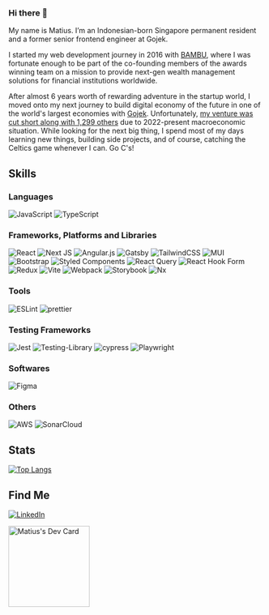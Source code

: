 ### Hi there 👋


My name is Matius. I’m an Indonesian-born Singapore permanent resident and a former senior frontend engineer at Gojek.

I started my web development journey in 2016 with [BAMBU](https://bambu.co/), where I was fortunate enough to be part of the co-founding members of the awards winning team on a mission to provide next-gen wealth management solutions for financial institutions worldwide.

After almost 6 years worth of rewarding adventure in the startup world, I moved onto my next journey to build digital economy of the future in one of the world's largest economies with [Gojek](https://www.gojek.com/en-id/). Unfortunately, [my venture was cut short along with 1,299 others](https://www.channelnewsasia.com/business/indonesia-goto-cut-1300-jobs-gojek-retrench-tech-firms-ride-hailing-3083101)
due to 2022-present macroeconomic situation. While looking for the next big thing, I spend most of my days learning new things, building side projects, and of course, catching the Celtics game whenever I can. Go C's!

## Skills

### Languages

![JavaScript](https://img.shields.io/badge/javascript-%23323330.svg?style=for-the-badge&logo=javascript&logoColor=%23F7DF1E)
![TypeScript](https://img.shields.io/badge/typescript-%23007ACC.svg?style=for-the-badge&logo=typescript&logoColor=white)

### Frameworks, Platforms and Libraries

![React](https://img.shields.io/badge/react-%2320232a.svg?style=for-the-badge&logo=react&logoColor=%2361DAFB)
![Next JS](https://img.shields.io/badge/Next-black?style=for-the-badge&logo=next.js&logoColor=white)
![Angular.js](https://img.shields.io/badge/angular.js-%23E23237.svg?style=for-the-badge&logo=angularjs&logoColor=white)
![Gatsby](https://img.shields.io/badge/Gatsby-%23663399.svg?style=for-the-badge&logo=gatsby&logoColor=white)
![TailwindCSS](https://img.shields.io/badge/tailwindcss-%2338B2AC.svg?style=for-the-badge&logo=tailwind-css&logoColor=white)
![MUI](https://img.shields.io/badge/MUI-%230081CB.svg?style=for-the-badge&logo=mui&logoColor=white)
![Bootstrap](https://img.shields.io/badge/bootstrap-%23563D7C.svg?style=for-the-badge&logo=bootstrap&logoColor=white)
![Styled Components](https://img.shields.io/badge/styled--components-DB7093?style=for-the-badge&logo=styled-components&logoColor=white)
![React Query](https://img.shields.io/badge/-React%20Query-FF4154?style=for-the-badge&logo=react%20query&logoColor=white)
![React Hook Form](https://img.shields.io/badge/React%20Hook%20Form-%23EC5990.svg?style=for-the-badge&logo=reacthookform&logoColor=white)
![Redux](https://img.shields.io/badge/redux-%23593d88.svg?style=for-the-badge&logo=redux&logoColor=white)
![Vite](https://img.shields.io/badge/vite-%23646CFF.svg?style=for-the-badge&logo=vite&logoColor=white)
![Webpack](https://img.shields.io/badge/webpack-%238DD6F9.svg?style=for-the-badge&logo=webpack&logoColor=black)
![Storybook](https://img.shields.io/badge/-Storybook-FF4785?style=for-the-badge&logo=storybook&logoColor=white)
![Nx](https://img.shields.io/badge/nx-143055?style=for-the-badge&logo=nx&logoColor=white)

### Tools

![ESLint](https://img.shields.io/badge/ESLint-4B3263?style=for-the-badge&logo=eslint&logoColor=white)
![prettier](https://img.shields.io/badge/Prettier-1a2b34?style=for-the-badge&logo=Prettier&logoColor=F7B93E)

### Testing Frameworks

![Jest](https://img.shields.io/badge/-jest-%23C21325?style=for-the-badge&logo=jest&logoColor=white)
![Testing-Library](https://img.shields.io/badge/-TestingLibrary-%23E33332?style=for-the-badge&logo=testing-library&logoColor=white)
![cypress](https://img.shields.io/badge/-cypress-%23E5E5E5?style=for-the-badge&logo=cypress&logoColor=058a5e)
![Playwright](https://img.shields.io/badge/Playwright-2EAD33?style=for-the-badge&logo=playwright&logoColor=17202C)

### Softwares

![Figma](https://img.shields.io/badge/figma-%23F24E1E.svg?style=for-the-badge&logo=figma&logoColor=white)

### Others

![AWS](https://img.shields.io/badge/AWS-%23FF9900.svg?style=for-the-badge&logo=amazon-aws&logoColor=white)
![SonarCloud](https://img.shields.io/badge/SonarCloud-F3702A?style=for-the-badge&logo=SonarCloud&logoColor=white)

## Stats

[![Top Langs](https://github-readme-stats.vercel.app/api/top-langs/?username=matiushariman&layout=compact)](https://github.com/matiushariman/matiushariman)

## Find Me

[![LinkedIn](https://img.shields.io/badge/linkedin-%230077B5.svg?style=for-the-badge&logo=linkedin&logoColor=white)](https://www.linkedin.com/in/matiushariman)

<a href="https://app.daily.dev/matiushariman"><img src="https://api.daily.dev/devcards/977802e57646464484b34fe923649bc2.png?r=484" width="160" alt="Matius's Dev Card"/></a>
